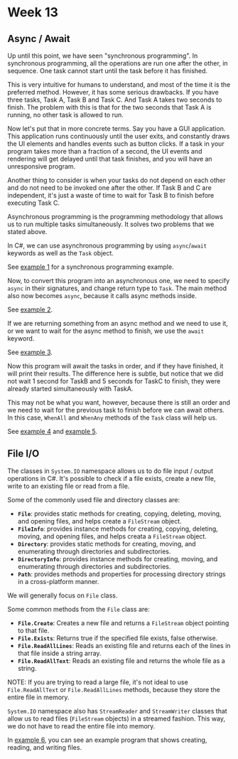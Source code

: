 # Week 13

## Async / Await

Up until this point, we have seen "synchronous programming". In synchronous programming, all the operations are run one after the other, in sequence. One task cannot start until the task before it has finished.

This is very intuitive for humans to understand, and most of the time it is the preferred method. However, it has some serious drawbacks. If you have three tasks, Task A, Task B and Task C. And Task A takes two seconds to finish. The problem with this is that for the two seconds that Task A is running, no other task is allowed to run.

Now let's put that in more concrete terms. Say you have a GUI application. This application runs continuously until the user exits, and constantly draws the UI elements and handles events such as button clicks. If a task in your program takes more than a fraction of a second, the UI events and rendering will get delayed until that task finishes, and you will have an unresponsive program.

Another thing to consider is when your tasks do not depend on each other and do not need to be invoked one after the other. If Task B and C are independent, it's just a waste of time to wait for Task B to finish before executing Task C.

Asynchronous programming is the programming methodology that allows us to run multiple tasks simultaneously. It solves two problems that we stated above.

In C#, we can use asynchronous programming by using `async`/`await` keywords as well as the `Task` object.

See [example 1](./1_synchronous/) for a synchronous programming example.

Now, to convert this program into an asynchronous one, we need to specify `async` in their signatures, and change return type to `Task`. The main method also now becomes `async`, because it calls async methods inside.

See [example 2](./2_async/).

If we are returning something from an async method and we need to use it, or we want to wait for the async method to finish, we use the `await` keyword.

See [example 3](./3_await/).

Now this program will await the tasks in order, and if they have finished, it will print their results. The difference here is subtle, but notice that we did not wait 1 second for TaskB and 5 seconds for TaskC to finish, they were already started simultaneously with TaskA.

This may not be what you want, however, because there is still an order and we need to wait for the previous task to finish before we can await others. In this case, `WhenAll` and `WhenAny` methods of the `Task` class will help us.

See [example 4](./4_whenany/) and [example 5](./5_whenall/).

## File I/O

The classes in `System.IO` namespace allows us to do file input / output operations in C#. It's possible to check if a file exists, create a new file, write to an existing file or read from a file.

Some of the commonly used file and directory classes are:

* **`File`**: provides static methods for creating, copying, deleting, moving, and opening files, and helps create a `FileStream` object.
* **`FileInfo`**: provides instance methods for creating, copying, deleting, moving, and opening files, and helps creata a `FileStream` object.
* **`Directory`**: provides static methods for creating, moving, and enumerating through directories and subdirectories.
* **`DirectoryInfo`**: provides instance methods for creating, moving, and enumerating through directories and subdirectories.
* **`Path`**: provides methods and properties for processing directory strings in a cross-platform manner.

We will generally focus on `File` class.

Some common methods from the `File` class are:

* **`File.Create`**: Creates a new file and returns a `FileStream` object pointing to that file.
* **`File.Exists`**: Returns true if the specified file exists, false otherwise.
* **`File.ReadAllLines`**: Reads an existing file and returns each of the lines in that file inside a string array.
* **`File.ReadAllText`**: Reads an existing file and returns the whole file as a string.

NOTE: If you are trying to read a large file, it's not ideal to use `File.ReadAllText` or `File.ReadAllLines` methods, because they store the entire file in memory.

`System.IO` namespace also has `StreamReader` and `StreamWriter` classes that allow us to read files (`FileStream` objects) in a streamed fashion. This way, we do not have to read the entire file into memory.

In [example 6](./6_file/), you can see an example program that shows creating, reading, and writing files.
